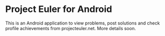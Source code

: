 # Project Euler for Android

This is an Android application to view problems, post solutions and check 
profile achievements from projecteuler.net.
More details soon.
